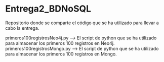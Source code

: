 # Entrega2_BDNoSQL
Repositorio donde se comparte el código que se ha utilizado para llevar a cabo la entrega.

primeros100registrosNeo4j.py --> El script de python que se ha utilizado para almacenar los primeros 100 registros en Neo4j.
primeros100registrosMongo.py --> El script de python que se ha utilizado para almacenar los primeros 100 registros en Mongo.
